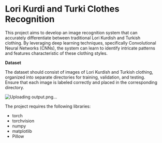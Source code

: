 # Lori Kurdi and Turki Clothes Recognition
This project aims to develop an image recognition system that can accurately differentiate between traditional Lori Kurdish and Turkish clothing. By leveraging deep learning techniques, specifically Convolutional Neural Networks (CNNs), the system can learn to identify intricate patterns and features characteristic of these clothing styles.

**Dataset**

The dataset should consist of images of Lori Kurdish and Turkish clothing, organized into separate directories for training, validation, and testing. Ensure that each image is labeled correctly and placed in the corresponding directory.

![Uploading output.png…]()


The project requires the following libraries:

- torch
- torchvision
- numpy
- matplotlib
- Pillow

